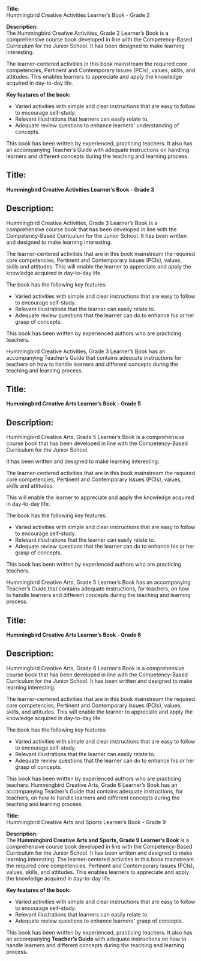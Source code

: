 **Title:**  
Hummingbird Creative Activities Learner’s Book - Grade 2

**Description:**  
The Hummingbird Creative Activities, Grade 2 Learner’s Book is a comprehensive course book developed in line with the Competency-Based Curriculum for the Junior School. It has been designed to make learning interesting. 

The learner-centered activities in this book mainstream the required core competencies, Pertinent and Contemporary Issues (PCIs), values, skills, and attitudes. This enables learners to appreciate and apply the knowledge acquired in day-to-day life.

**Key features of the book:**
- Varied activities with simple and clear instructions that are easy to follow to encourage self-study.
- Relevant illustrations that learners can easily relate to.
- Adequate review questions to enhance learners' understanding of concepts.

This book has been written by experienced, practicing teachers. It also has an accompanying Teacher’s Guide with adequate instructions on handling learners and different concepts during the teaching and learning process.


## Title:
**Hummingbird Creative Activities Learner’s Book - Grade 3**

## **Description:**
Hummingbird Creative Activities, Grade 3 Learner’s Book is a comprehensive course book that has been developed in line with the Competency-Based Curriculum for the Junior School.
It has been written and designed to make learning interesting.

The learner-centered activities that are in this book mainstream the required core competencies, Pertinent and Contemporary Issues (PCIs), values, skills and attitudes. This will enable the learner to appreciate and apply the knowledge acquired in day-to-day life.

The book has the following key features:
- Varied activities with simple and clear instructions that are easy to follow to encourage self-study.
- Relevant illustrations that the learner can easily relate to.
- Adequate review questions that the learner can do to enhance his or her grasp of concepts.

This book has been written by experienced authors who are practicing teachers.

 Hummingbird Creative Activities, Grade 3 Learner’s Book has an accompanying Teacher’s Guide that contains adequate instructions for teachers on how to handle learners and different concepts during the teaching and learning process.



## **Title:**
**Hummingbird Creative Arts Learner’s Book - Grade 5**

## Description:
Hummingbird Creative Arts, Grade 5 Learner’s Book is a comprehensive course book that has been developed in line with the Competency-Based Curriculum for the Junior School.

 It has been written and designed to make learning interesting.

The learner-centered activities that are in this book mainstream the required core competencies, Pertinent and Contemporary Issues (PCIs), values, skills and attitudes.

 This will enable the learner to appreciate and apply the knowledge acquired in day-to-day life.

The book has the following key features:
- Varied activities with simple and clear instructions that are easy to follow to encourage self-study.
- Relevant illustrations that the learner can easily relate to.
- Adequate review questions that the learner can do to enhance his or her grasp of concepts.

This book has been written by experienced authors who are practicing teachers.

 Hummingbird Creative Arts, Grade 5 Learner’s Book has an accompanying Teacher’s Guide that contains adequate instructions, for teachers, on how to handle learners and different concepts during the teaching and learning process.

 

## Title:
**Hummingbird Creative Arts Learner’s Book - Grade 6**

## Description:
Hummingbird Creative Arts, Grade 6 Learner’s Book is a comprehensive course book that has been developed in line with the Competency-Based Curriculum for the Junior School. It has been written and designed to make learning interesting.

The learner-centered activities that are in this book mainstream the required core competencies, Pertinent and Contemporary Issues (PCIs), values, skills, and attitudes. This will enable the learner to appreciate and apply the knowledge acquired in day-to-day life.

The book has the following key features:
- Varied activities with simple and clear instructions that are easy to follow to encourage self-study.
- Relevant illustrations that the learner can easily relate to.
- Adequate review questions that the learner can do to enhance his or her grasp of concepts.

This book has been written by experienced authors who are practicing teachers. Hummingbird Creative Arts, Grade 6 Learner’s Book has an accompanying Teacher’s Guide that contains adequate instructions, for teachers, on how to handle learners and different concepts during the teaching and learning process.


**Title:**  
Hummingbird Creative Arts and Sports Learner’s Book - Grade 9

**Description:**  
The **Hummingbird Creative Arts and Sports, Grade 9 Learner’s Book** is a comprehensive course book developed in line with the Competency-Based Curriculum for the Junior School. It has been written and designed to make learning interesting. The learner-centered activities in this book mainstream the required core competencies, Pertinent and Contemporary Issues (PCIs), values, skills, and attitudes. This enables learners to appreciate and apply the knowledge acquired in day-to-day life.

**Key features of the book:**
- Varied activities with simple and clear instructions that are easy to follow to encourage self-study.
- Relevant illustrations that learners can easily relate to.
- Adequate review questions to enhance learners' grasp of concepts.

This book has been written by experienced, practicing teachers. It also has an accompanying **Teacher’s Guide** with adequate instructions on how to handle learners and different concepts during the teaching and learning process.



